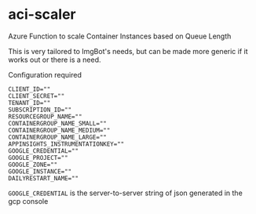 # aci-scaler

Azure Function to scale Container Instances based on Queue Length

This is very tailored to ImgBot's needs, but can be made more generic if it works out or there is a need.

Configuration required

```
CLIENT_ID=""
CLIENT_SECRET=""
TENANT_ID=""
SUBSCRIPTION_ID=""
RESOURCEGROUP_NAME=""
CONTAINERGROUP_NAME_SMALL=""
CONTAINERGROUP_NAME_MEDIUM=""
CONTAINERGROUP_NAME_LARGE=""
APPINSIGHTS_INSTRUMENTATIONKEY=""
GOOGLE_CREDENTIAL=""
GOOGLE_PROJECT=""
GOOGLE_ZONE=""
GOOGLE_INSTANCE=""
DAILYRESTART_NAME=""
```

`GOOGLE_CREDENTIAL` is the server-to-server string of json generated in the gcp console
